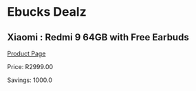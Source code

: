 
# Ebucks Dealz
## Xiaomi : Redmi 9 64GB with Free Earbuds
[Product Page](https://www.ebucks.com/web/shop/productSelected.do?prodId=1157643465&catId=1173528667)

Price: R2999.00

Savings: 1000.0


	
